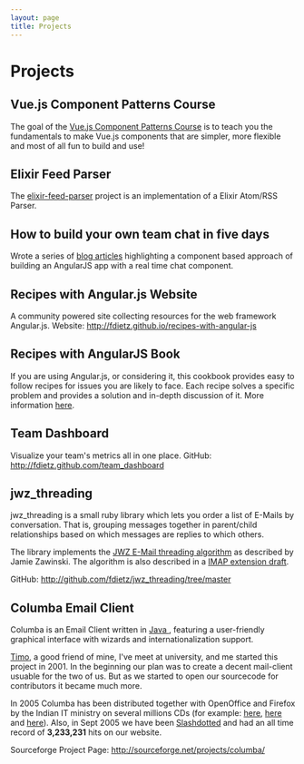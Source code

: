 ```yaml
---
layout: page
title: Projects
---
```

# Projects

## Vue.js Component Patterns Course

The goal of the <a href="/pages/vue-component-patterns-course/">Vue.js Component Patterns Course</a> is to teach you the fundamentals to make Vue.js components that are simpler, more flexible and most of all fun to build and use!

## Elixir Feed Parser

The <a href="https://github.com/fdietz/elixir-feed-parser">elixir-feed-parser</a> project is an implementation of a Elixir Atom/RSS Parser.

## How to build your own team chat in five days

Wrote a series of <a href="/day-1-how-to-build-your-own-team-chat-in-five-days/">blog articles</a> highlighting a component based approach of building an AngularJS app with a real time chat component. 

## Recipes with Angular.js Website

A community powered site collecting resources for the web framework Angular.js.
Website: <a href="http://fdietz.github.io/recipes-with-angular-js">http://fdietz.github.io/recipes-with-angular-js</a>


## Recipes with AngularJS Book

If you are using Angular.js, or considering it, this cookbook provides easy to follow recipes for issues you are likely to face. Each recipe solves a specific problem and provides a solution and in-depth discussion of it. More information <a href="/pages/books">here</a>.


## Team Dashboard

Visualize your team's metrics all in one place.
GitHub: <a href="http://fdietz.github.com/team_dashboard">http://fdietz.github.com/team_dashboard</a>

## jwz_threading

jwz_threading is a small ruby library which lets you order a list of E-Mails by conversation. That is, grouping messages together in parent/child relationships based on which messages are replies to which others.

The library implements the <a href="http://www.jwz.org/doc/threading.html;">JWZ E-Mail threading algorithm</a> as described by Jamie Zawinski. The algorithm is also described in a <a href="http://www.jwz.org/doc/draft-ietf-imapext-thread-12.txt">IMAP extension draft</a>.

GitHub: <a href="http://github.com/fdietz/jwz_threading/tree/master">http://github.com/fdietz/jwz_threading/tree/master</a>

## Columba Email Client

Columba is an Email Client written in <a href="http://www.java.sun.com">Java </a>, featuring a user-friendly graphical interface with wizards and internationalization support.

<a href="http://timostich.de">Timo</a>, a good friend of mine, I've meet at university, and me started this project in 2001. In the beginning our plan was to create a decent mail-client usuable for the two of us. But as we started to open our sourcecode for contributors it became much more.

In 2005 Columba has been distributed together with OpenOffice and Firefox by the Indian IT ministry on several millions CDs (for example: <a href="http://news.zdnet.co.uk/software/0,1000000121,39237340,00.htm">here</a>, <a href="http://news.zdnet.co.uk/software/0,1000000121,39199972,00.htm">here </a>and <a href="http://news.zdnet.co.uk/software/0,1000000121,39205447,00.htm">here</a>). Also, in Sept 2005 we have been <a href="http://en.wikipedia.org/wiki/Slashdot_effect">Slashdotted</a> and had an all time record of <strong>3,233,231</strong> hits on our website.

Sourceforge Project Page: <a href="http://sourceforge.net/projects/columba/">http://sourceforge.net/projects/columba/</a>